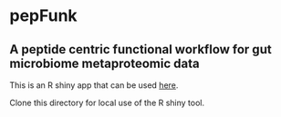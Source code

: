 # pepFunk

## A peptide centric functional workflow for gut microbiome metaproteomic data

This is an R shiny app that can be used [here](https://shiny.imetalab.ca/pepFunk).

Clone this directory for local use of the R shiny tool.
